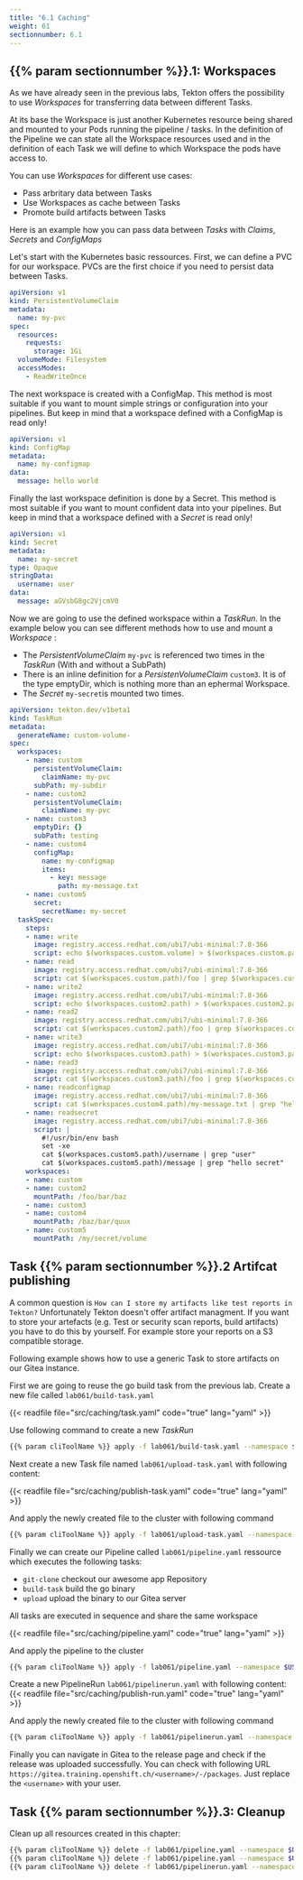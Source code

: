 ```yaml
---
title: "6.1 Caching"
weight: 61
sectionnumber: 6.1
---
```



## {{% param sectionnumber %}}.1: Workspaces

As we have already seen in the previous labs, Tekton offers the possibility to use *Workspaces* for transferring data between different Tasks.

At its base the Workspace is just another Kubernetes resource being shared and mounted to your Pods running the pipeline / tasks. In the definition of the Pipeline we can state all the Workspace resources used and in the definition of each Task we will define to which Workspace the pods have access to.

You can use *Workspaces* for different use cases:

* Pass arbritary data between Tasks
* Use Workspaces as cache between Tasks
* Promote build artifacts between Tasks

Here is an example how you can pass data between *Tasks* with *Claims*, *Secrets* and *ConfigMaps*

Let's start with the Kubernetes basic ressources.
First, we can define a PVC for our workspace. PVCs are the first choice if you need to persist data between Tasks.

```yaml
apiVersion: v1
kind: PersistentVolumeClaim
metadata:
  name: my-pvc
spec:
  resources:
    requests:
      storage: 1Gi
  volumeMode: Filesystem
  accessModes:
    - ReadWriteOnce
```

The next workspace is created with a ConfigMap. This method is most suitable if you want to mount simple strings or configuration into your pipelines. But keep in mind that a workspace defined with a ConfigMap is read only!

```yaml
apiVersion: v1
kind: ConfigMap
metadata:
  name: my-configmap
data:
  message: hello world
```

Finally the last workspace definition is done by a Secret. This method is most suitable if you want to mount confident data into your pipelines. But keep in mind that a workspace defined with a *Secret* is read only!


```yaml
apiVersion: v1
kind: Secret
metadata:
  name: my-secret
type: Opaque
stringData:
  username: user
data:
  message: aGVsbG8gc2VjcmV0
```

Now we are going to use the defined workspace within a *TaskRun*.
In the example below you can see different methods how to use and mount a *Workspace* :

* The *PersistentVolumeClaim* `my-pvc` is referenced two times in the *TaskRun* (With and without a SubPath)
* There is an inline definition for a *PersistenVolumeClaim* `custom3`. It is of the type emptyDir, which is nothing more than an ephermal Workspace.
* The *Secret* `my-secret`is mounted two times.

```yaml
apiVersion: tekton.dev/v1beta1
kind: TaskRun
metadata:
  generateName: custom-volume-
spec:
  workspaces:
    - name: custom
      persistentVolumeClaim:
        claimName: my-pvc
      subPath: my-subdir
    - name: custom2
      persistentVolumeClaim:
        claimName: my-pvc
    - name: custom3
      emptyDir: {}
      subPath: testing
    - name: custom4
      configMap:
        name: my-configmap
        items:
          - key: message
            path: my-message.txt
    - name: custom5
      secret:
        secretName: my-secret
  taskSpec:
    steps:
    - name: write
      image: registry.access.redhat.com/ubi7/ubi-minimal:7.8-366
      script: echo $(workspaces.custom.volume) > $(workspaces.custom.path)/foo
    - name: read
      image: registry.access.redhat.com/ubi7/ubi-minimal:7.8-366
      script: cat $(workspaces.custom.path)/foo | grep $(workspaces.custom.volume)
    - name: write2
      image: registry.access.redhat.com/ubi7/ubi-minimal:7.8-366
      script: echo $(workspaces.custom2.path) > $(workspaces.custom2.path)/foo
    - name: read2
      image: registry.access.redhat.com/ubi7/ubi-minimal:7.8-366
      script: cat $(workspaces.custom2.path)/foo | grep $(workspaces.custom2.path)
    - name: write3
      image: registry.access.redhat.com/ubi7/ubi-minimal:7.8-366
      script: echo $(workspaces.custom3.path) > $(workspaces.custom3.path)/foo
    - name: read3
      image: registry.access.redhat.com/ubi7/ubi-minimal:7.8-366
      script: cat $(workspaces.custom3.path)/foo | grep $(workspaces.custom3.path)
    - name: readconfigmap
      image: registry.access.redhat.com/ubi7/ubi-minimal:7.8-366
      script: cat $(workspaces.custom4.path)/my-message.txt | grep "hello world"
    - name: readsecret
      image: registry.access.redhat.com/ubi7/ubi-minimal:7.8-366
      script: |
        #!/usr/bin/env bash
        set -xe
        cat $(workspaces.custom5.path)/username | grep "user"
        cat $(workspaces.custom5.path)/message | grep "hello secret"
    workspaces:
    - name: custom
    - name: custom2
      mountPath: /foo/bar/baz
    - name: custom3
    - name: custom4
      mountPath: /baz/bar/quux
    - name: custom5
      mountPath: /my/secret/volume
```


## Task {{% param sectionnumber %}}.2 Artifcat publishing

A common question is `How can I store my artifacts like test reports in Tekton?`
Unfortunately Tekton doesn't offer artifact managment. If you want to store your artefacts (e.g. Test or security scan reports, build artifacts) you have to do this by yourself. For example store your reports on a S3 compatible storage.

Following example shows how to use a generic Task to store artifacts on our Gitea instance.

First we are going to reuse the go build task from the previous lab. Create a new file called `lab061/build-task.yaml`

{{< readfile file="src/caching/task.yaml"  code="true" lang="yaml"  >}}

Use following command to create a new *TaskRun*

```bash
{{% param cliToolName %}} apply -f lab061/build-task.yaml --namespace $USER
```

Next create a new Task file named `lab061/upload-task.yaml` with following content:

{{< readfile file="src/caching/publish-task.yaml"  code="true" lang="yaml"  >}}

And apply the newly created file to the cluster with following command

```bash
{{% param cliToolName %}} apply -f lab061/upload-task.yaml --namespace $USER
```

Finally we can create our Pipeline called `lab061/pipeline.yaml` ressource which executes the following tasks:

* `git-clone` checkout our awesome app Repository
* `build-task` build the go binary
* `upload` upload the binary to our Gitea server

All tasks are executed in sequence and share the same workspace

{{< readfile file="src/caching/pipeline.yaml"  code="true" lang="yaml"  >}}

And apply the pipeline to the cluster

```bash
{{% param cliToolName %}} apply -f lab061/pipeline.yaml --namespace $USER
```

Create a new PipelineRun `lab061/pipelinerun.yaml` with following content:
{{< readfile file="src/caching/publish-run.yaml"  code="true" lang="yaml"  >}}

And apply the newly created file to the cluster with following command

```bash
{{% param cliToolName %}} apply -f lab061/pipelinerun.yaml --namespace $USER
```

Finally you can navigate in Gitea to the release page and check if the release was uploaded successfully.
You can check with following URL `https://gitea.training.openshift.ch/<username>/-/packages`. Just replace the `<username>` with your user.


## Task {{% param sectionnumber %}}.3: Cleanup

Clean up all resources created in this chapter:

```bash
{{% param cliToolName %}} delete -f lab061/pipeline.yaml --namespace $USER 
{{% param cliToolName %}} delete -f lab061/pipeline.yaml --namespace $USER 
{{% param cliToolName %}} delete -f lab061/pipelinerun.yaml --namespace $USER 
```

